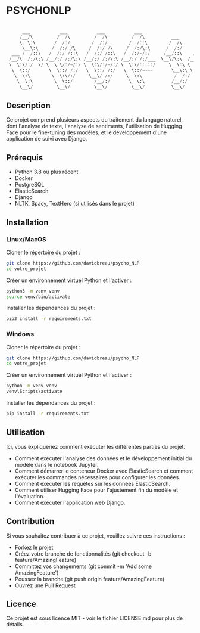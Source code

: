 # PSYCHONLP
```python

      ___           ___           ___           ___                       ___           ___     
     /__/\         /  /\         /  /\         /  /\          ___        /  /\         /  /\    
     \  \:\       /  /:/_       /  /:/_       /  /::\        /  /\      /  /:/_       /  /:/_   
      \__\:\     /  /:/ /\     /  /:/ /\     /  /:/\:\      /  /:/     /  /:/ /\     /  /:/ /\  
  ___ /  /::\   /  /:/ /::\   /  /:/ /::\   /  /:/~/:/     /__/::\    /  /:/ /:/_   /  /:/ /:/_ 
 /__/\  /:/\:\ /__/:/ /:/\:\ /__/:/ /:/\:\ /__/:/ /:/___  \__\/\:\  /__/:/ /:/ /\ /__/:/ /:/ /\
 \  \:\/:/__\/ \  \:\/:/~/:/ \  \:\/:/~/:/ \  \:\/:::::/     \  \:\ \  \:\/:/ /:/ \  \:\/:/ /:/
  \  \::/       \  \::/ /:/   \  \::/ /:/   \  \::/~~~~       \__\:\ \  \::/ /:/   \  \::/ /:/ 
   \  \:\        \  \:\/:/     \__\/ /:/     \  \:\            /  /:/  \  \:\/:/     \  \:\/:/  
    \  \:\        \  \::/        /__/:/       \  \:\          /__/:/    \  \::/       \  \::/   
     \__\/         \__\/         \__\/         \__\/          \__\/      \__\/         \__\/    
```

## Description

Ce projet comprend plusieurs aspects du traitement du langage naturel, dont l'analyse de texte, l'analyse de sentiments, l'utilisation de Hugging Face pour le fine-tuning des modèles, et le développement d'une application de suivi avec Django.

## Prérequis

* Python 3.8 ou plus récent
* Docker
* PostgreSQL
* ElasticSearch
* Django
* NLTK, Spacy, TextHero (si utilisés dans le projet)

## Installation

### Linux/MacOS

Cloner le répertoire du projet :
```sh
git clone https://github.com/davidbreau/psycho_NLP
cd votre_projet
```
Créer un environnement virtuel Python et l'activer :
```sh
python3 -m venv venv
source venv/bin/activate
```
Installer les dépendances du projet :
```sh
pip3 install -r requirements.txt
```

### Windows

Cloner le répertoire du projet :
```sh
git clone https://github.com/davidbreau/psycho_NLP
cd votre_projet
```
Créer un environnement virtuel Python et l'activer :
```sh
python -m venv venv
venv\Scripts\activate
```
Installer les dépendances du projet :
```sh
pip install -r requirements.txt
```

## Utilisation

Ici, vous expliqueriez comment exécuter les différentes parties du projet.

* Comment exécuter l'analyse des données et le développement initial du modèle dans le notebook Jupyter.
* Comment démarrer le conteneur Docker avec ElasticSearch et comment exécuter les commandes nécessaires pour configurer les données.
* Comment exécuter les requêtes sur les données ElasticSearch.
* Comment utiliser Hugging Face pour l'ajustement fin du modèle et l'évaluation.
* Comment exécuter l'application web Django.

## Contribution

Si vous souhaitez contribuer à ce projet, veuillez suivre ces instructions :

* Forkez le projet
* Créez votre branche de fonctionnalités (git checkout -b feature/AmazingFeature)
* Committez vos changements (git commit -m 'Add some AmazingFeature')
* Poussez la branche (git push origin feature/AmazingFeature)
* Ouvrez une Pull Request

## Licence

Ce projet est sous licence MIT - voir le fichier LICENSE.md pour plus de détails.

